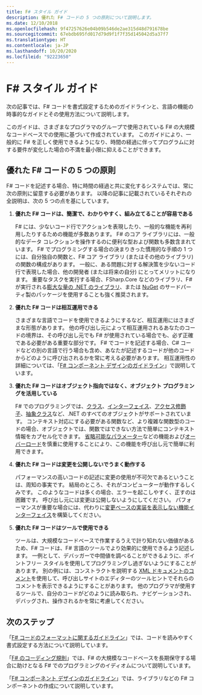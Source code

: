 ```yaml
---
title: F# スタイル ガイド
description: 優れた F# コードの 5 つの原則について説明します。
ms.date: 12/10/2018
ms.openlocfilehash: 9f47257626e04b09b546de2ae315d48d791678be
ms.sourcegitcommit: 67ebdb695fd017d79d9f1f7f35d145042d5a37f7
ms.translationtype: HT
ms.contentlocale: ja-JP
ms.lasthandoff: 10/20/2020
ms.locfileid: "92223650"
---
```

# <a name="f-style-guide"></a>F# スタイル ガイド

次の記事では、F# コードを書式設定するためのガイドラインと、言語の機能の時事的なガイドとその使用方法について説明します。

このガイドは、さまざまなプログラマのグループで使用されている F# の大規模なコードベースでの使用に基づいて作成されています。 このガイドにより、一般的に F# を正しく使用できるようになり、時間の経過に伴ってプログラムに対する要件が変化した場合の不満を最小限に抑えることができます。

## <a name="five-principles-of-good-f-code"></a>優れた F# コードの 5 つの原則

F# コードを記述する場合、特に時間の経過と共に変化するシステムでは、常に次の原則に留意する必要があります。 以降の記事に記載されているそれぞれの全説明は、次の 5 つの点を基にしています。

1. **優れた F# コードは、簡潔で、わかりやすく、組み立てることが容易である**

    F# には、少ないコード行でアクションを表現したり、一般的な機能を再利用したりするための機能が多数あります。 F# のコア ライブラリには、一般的なデータ コレクションを操作するのに便利な型および関数も多数含まれています。 F# でプログラミングする場合の決まりきった慣用的な手順の 1 つには、自分独自の関数と、F# コア ライブラリ (またはその他のライブラリ) の関数の構成があります。 一般に、ある問題に対する解決策を少ないコード行で表現した場合、他の開発者 (または将来の自分) にとってメリットになります。 重要なタスクを実行する場合、FSharp.Core などのライブラリ、F# が実行される[膨大な量の .NET のライブラリ](../../../api/index.md)、または [NuGet](https://www.nuget.org/) のサードパーティ製のパッケージを使用することも強く推奨されます。

2. **優れた F# コードは相互運用できる**

    さまざまな言語でコードを使用できるようにするなど、相互運用にはさまざまな形態があります。 他の呼び出し元によって相互運用されるあなたのコードの境界は、その呼び出し元でも F# が使用されている場合でも、必ず正確である必要がある重要な部分です。 F# でコードを記述する場合、C# コードなどの別の言語で行う場合も含め、あなたが記述するコードが他のコードからどのように呼び出されるかを常に考える必要があります。 相互運用性の詳細については、「[F# コンポーネント デザインのガイドライン](component-design-guidelines.md)」で説明しています。

3. **優れた F# コードはオブジェクト指向ではなく、オブジェクト プログラミングを活用している**

    F# でのプログラミングでは、[クラス](../language-reference/classes.md)、[インターフェイス](../language-reference/interfaces.md)、[アクセス修飾子](../language-reference/access-control.md)、[抽象クラス](../language-reference/abstract-classes.md)など、.NET のすべてのオブジェクトがサポートされています。 コンテキスト対応にする必要がある関数など、より複雑な関数型のコードの場合、オブジェクトでは、関数ではできない方法で簡単にコンテキスト情報をカプセル化できます。 [省略可能なパラメーター](../language-reference/members/methods.md#optional-arguments)などの機能および[オーバーロード](../language-reference/members/methods.md#overloaded-methods)を慎重に使用することにより、この機能を呼び出し元で簡単に利用できます。

4. **優れた F# コードは変更を公開しないでうまく動作する**

    パフォーマンスの高いコードの記述に変更の使用が不可欠であるということは、周知の事実です。 結局のところ、それがコンピューターが動作するしくみです。 このようなコードは多くの場合、エラーを起こしやすく、正すのは困難です。 呼び出し元には変更は公開しないようにしてください。 パフォーマンスが重要な場合には、代わりに[変更ベースの実装を表示しない機能インターフェイス](conventions.md#performance)を構築してください。

5. **優れた F# コードはツールで使用できる**

    ツールは、大規模なコードベースで作業するうえで計り知れない価値があるため、F# コードは、F# 言語のツールでより効果的に使用できるよう記述します。 一例として、デバッガーで中間値を調べることができるように、ポイントフリー スタイルを使用してプログラミングし過ぎないようにすることがあります。 別の例には、コンストラクトを説明する [XML ドキュメントのコメント](../language-reference/xml-documentation.md)を使用して、呼び出しサイトのエディターのツールヒントでそれらのコメントを表示できるようにすることがあります。 他のプログラマが使用するツールで、自分のコードがどのように読み取られ、ナビゲーションされ、デバッグされ、操作されるかを常に考慮してください。

## <a name="next-steps"></a>次のステップ

「[F# コードのフォーマットに関するガイドライン](formatting.md)」では、コードを読みやすく書式設定する方法について説明しています。

「[F# のコーディング規則](conventions.md)」では、F# の大規模なコードベースを長期保守する場合に助けとなる F# でのプログラミングのイディオムについて説明しています。

「[F# コンポーネント デザインのガイドライン](component-design-guidelines.md)」では、ライブラリなどの F# コンポーネントの作成について説明しています。
